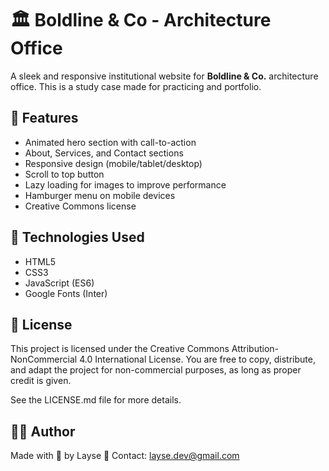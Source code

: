 # 🏛️ Boldline & Co - Architecture Office

A sleek and responsive institutional website for **Boldline & Co.** architecture office. This is a study case made for practicing and portfolio. 

## 🌟 Features

- Animated hero section with call-to-action
- About, Services, and Contact sections
- Responsive design (mobile/tablet/desktop)
- Scroll to top button
- Lazy loading for images to improve performance
- Hamburger menu on mobile devices
- Creative Commons license

## 🚀 Technologies Used

- HTML5
- CSS3
- JavaScript (ES6)
- Google Fonts (Inter)

## 🪪 License

This project is licensed under the Creative Commons Attribution-NonCommercial 4.0 International License.
You are free to copy, distribute, and adapt the project for non-commercial purposes, as long as proper credit is given.

See the LICENSE.md file for more details.

## 🙋‍♀️ Author

Made with 🩷 by Layse
📧 Contact: layse.dev@gmail.com

